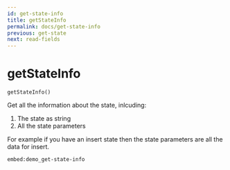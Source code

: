 ```yaml
---
id: get-state-info
title: getStateInfo
permalink: docs/get-state-info
previous: get-state
next: read-fields
---
```


# getStateInfo


<pre><code class="language-php">getStateInfo()</code></pre>
Get all the information about the state, inlcuding:
<ol>
	<li>The state as string</li>
	<li>All the state parameters</li>
</ol>

For example if you have an insert state then the state parameters are all the data for insert.

`embed:demo_get-state-info`